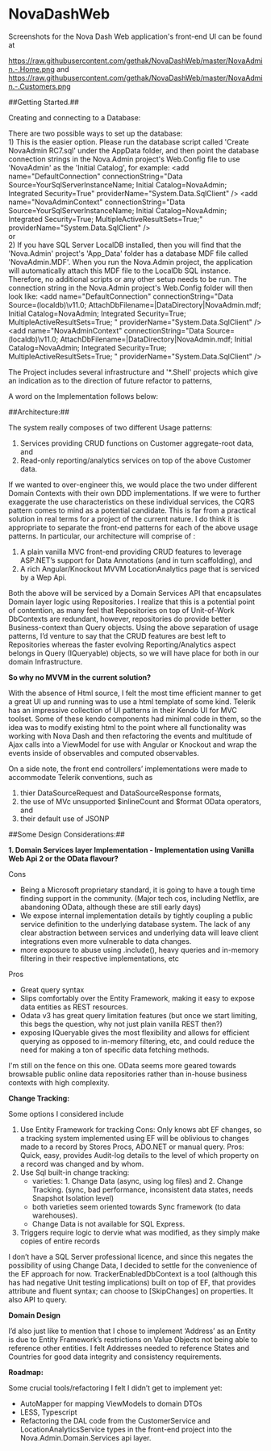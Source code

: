 # NovaDashWeb

Screenshots for the Nova Dash Web application's front-end UI can be found at

https://raw.githubusercontent.com/gethak/NovaDashWeb/master/NovaAdmin.-.Home.png
and 
https://raw.githubusercontent.com/gethak/NovaDashWeb/master/NovaAdmin.-.Customers.png


##Getting Started.##

Creating and connecting to a Database:

There are two possible ways to set up the database: 
<br /> 1) This is the easier option. Please run the database script called 'Create NovaAdmin RC7.sql' under the AppData folder, and then point the database connection strings in the Nova.Admin project's Web.Config file to use 'NovaAdmin' as the 'Initial Catalog', for example:
    &lt;add name="DefaultConnection" connectionString="Data Source=YourSqlServerInstanceName; Initial Catalog=NovaAdmin; Integrated Security=True" providerName="System.Data.SqlClient" />
    &lt;add name="NovaAdminContext" connectionString="Data Source=YourSqlServerInstanceName; Initial Catalog=NovaAdmin; Integrated Security=True; MultipleActiveResultSets=True;" providerName="System.Data.SqlClient" />
<br /> or 
<br /> 2) If you have SQL Server LocalDB installed, then you will find that the 'Nova.Admin' project's  'App_Data' folder has a database MDF file called 'NovaAdmin.MDF'. When you run the Nova.Admin project, the application will automatically attach this MDF file to the LocalDb SQL instance. Therefore, no additional scripts or any other setup needs to be run. The connection string in the Nova.Admin project's Web.Config folder will then look like: 
&lt;add name="DefaultConnection" connectionString="Data Source=(localdb)\v11.0; AttachDbFilename=|DataDirectory|NovaAdmin.mdf; Initial Catalog=NovaAdmin; Integrated Security=True; MultipleActiveResultSets=True; " providerName="System.Data.SqlClient" />
    &lt;add name="NovaAdminContext" connectionString="Data Source=(localdb)\v11.0; AttachDbFilename=|DataDirectory|NovaAdmin.mdf; Initial Catalog=NovaAdmin; Integrated Security=True; MultipleActiveResultSets=True; " providerName="System.Data.SqlClient" />



The Project includes several infrastructure and '*.Shell' projects which give an indication as to the direction of future refactor to patterns,

A word on the Implementation follows below:


##Architecture:##

The system really composes of two different Usage patterns:
1. Services providing CRUD functions on Customer aggregate-root data, and 
2. Read-only reporting/analytics services on top of the above Customer data. 

If we wanted to over-engineer this, we would place the two under different Domain Contexts with their own DDD implementations. If we were to further exaggerate the use characteristics on these individual services, the CQRS pattern comes to mind as a potential candidate. This is far from a practical solution in real terms for a project of the current nature. I do think it is appropriate to separate the front-end patterns for each of the above usage patterns. In particular, our architecture will comprise of :

1. A plain vanilla MVC front-end providing CRUD features to leverage ASP.NET’s support for Data Annotations (and in turn scaffolding), and
2. A rich Angular/Knockout MVVM LocationAnalytics page that is serviced by a Wep Api.

Both the above will be serviced by a Domain Services API that encapsulates Domain layer logic using Repositories. I realize that this is a potential point of contention, as many feel that Repositories on top of Unit-of-Work DbContexts are redundant, however, repositories do provide better Business-context than Query objects. Using the above separation of usage patterns, I’d venture to say that the CRUD features are best left to Repositories whereas the faster evolving Reporting/Analytics aspect belongs in Query (IQueryable) objects, so we will have place for both in our domain Infrastructure.


**So why no MVVM in the current solution?**

With the absence of Html source, I felt the most time efficient manner to get a great UI up and running was to use a html template of some kind. Telerik has an impressive collection of UI patterns in their Kendo UI for MVC toolset. Some of these kendo components had minimal code in them, so the idea was to modify existing html to the point where all functionality was working with Nova Dash and then refactoring the events and multitude of Ajax calls into a ViewModel for use with Angular or Knockout and wrap the events inside of observables and computed observables. 

On a side note, the front end controllers’ implementations were made to accommodate Telerik conventions, such as 
1.	thier DataSourceRequest and DataSourceResponse formats, 
2.	the use of MVc unsupported $inlineCount and $format OData operators, and 
3.	their default use of JSONP



##Some Design Considerations:##

**1. Domain Services layer Implementation - Implementation using Vanilla Web Api 2 or the OData flavour?**

Cons
- Being a Microsoft proprietary standard, it is going to have a tough time finding support in the community. (Major tech cos, including Netflix, are abandoning OData, although these are still early days)
- We expose internal implementation details by tightly coupling a public service definition to the underlying database system. The lack of any clear abstraction between services and underlying data will leave client integrations even more vulnerable to data changes.
- more exposure to abuse using .include(), heavy queries and  in-memory filtering in their respective implementations, etc

Pros
- Great query syntax
- Slips comfortably over the Entity Framework, making it easy to expose data entities as REST resources. 
- Odata v3 has great query limitation features (but once we start limiting, this begs the question, why not just plain vanilla REST then?)
- exposing IQueryable gives the most flexibility and allows for efficient querying as opposed to in-memory filtering, etc, and could reduce the need for making a ton of specific data fetching methods.

I'm still on the fence on this one. OData seems more geared towards browsable public  online data repositories rather than in-house business contexts with high complexity. 


**Change Tracking:**

Some options I considered include
1.	Use Entity Framework for tracking
Cons:  Only knows abt EF changes, so a tracking system implemented using EF will be oblivious to changes made to a record by Stores Procs, ADO.NET or manual query.
Pros: Quick, easy, provides Audit-log details to the level of which property on a record was changed and by whom.
2.	Use Sql built-in change tracking: 
    - varieties: 1. Change Data (async, using log files) and 2. Change Tracking. (sync, bad performance, inconsistent data states, needs Snapshot Isolation level)
    - both varieties seem oriented towards Sync framework (to data warehouses). 
    - Change Data is not available for SQL Express. 
3.	Triggers require logic to dervie what was modified, as they simply make copies of entire records 

I don’t have a SQL Server professional licence, and since this negates the possibility of using Change Data, I decided to settle for the convenience of the EF approach for now. 
TrackerEnabledDbContext is a tool (although this has had negative Unit testing implications) built on top of EF, that provides attribute and fluent syntax; can choose to [SkipChanges] on properties. It also API to query.

**Domain Design**

I’d also just like to mention that I chose to implement ‘Address’ as an Entity is due to Entity Framework’s restrictions on Value Objects not being able to reference other entities. I felt Addresses needed to reference States and Countries for good data integrity and consistency requirements.


**Roadmap:**

Some crucial tools/refactoring I felt I didn’t get to implement yet:
-	AutoMapper for mapping ViewModels to domain DTOs
-	LESS, Typescript
-	Refactoring the DAL code from the CustomerService and LocationAnalyticsService types in the front-end project into the Nova.Admin.Domain.Services api layer.





